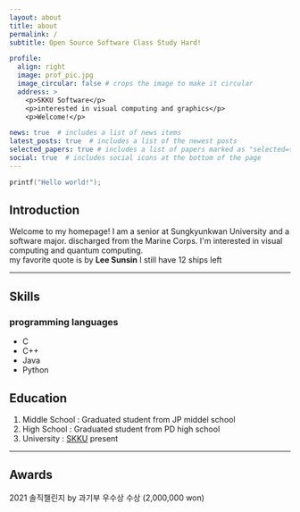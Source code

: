```yaml
---
layout: about
title: about
permalink: /
subtitle: Open Source Software Class Study Hard!

profile:
  align: right
  image: prof_pic.jpg
  image_circular: false # crops the image to make it circular
  address: >
    <p>SKKU Software</p>
    <p>interested in visual computing and graphics</p>
    <p>Welcome!</p>

news: true  # includes a list of news items
latest_posts: true  # includes a list of the newest posts
selected_papers: true # includes a list of papers marked as "selected={true}"
social: true  # includes social icons at the bottom of the page
---
```



```C
printf("Hello world!");
```
## Introduction
Welcome to my homepage! I am a senior at Sungkyunkwan University and a software major. discharged from the Marine Corps. I'm interested in visual computing and quantum computing.
\
my favorite quote is by __Lee Sunsin__
I still have 12 ships left
____
## Skills
### programming languages
* C
* C++
* Java
* Python

## Education
1. Middle School : Graduated student from JP middel school
2. High School : Graduated student from PD high school
3. University : [SKKU](https://skku.edu "SKKU homepage") present

---
## Awards
2021 솔직챌린지 by 과기부 우수상 수상 (2,000,000 won)
